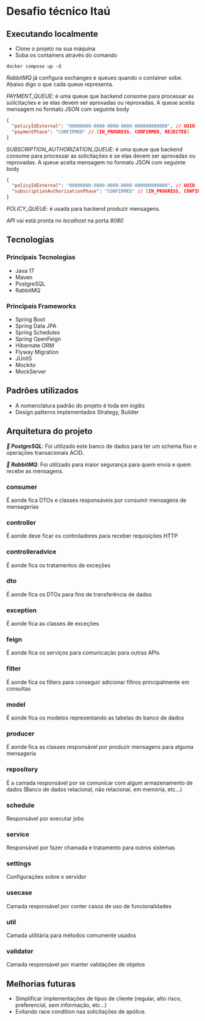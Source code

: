 # Desafio técnico Itaú

## Executando localmente

- Clone o projeto na sua máquina
- Suba os containers através do comando

```shell
docker compose up -d
```


*RabbitMQ* já configura exchanges e queues quando o container sobe. Abaixo digo o que cada queue representa.

*PAYMENT_QUEUE*: é uma queue que backend consome para processar as solicitações e se elas devem ser aprovadas ou reprovadas.
A queue aceita mensagem no formato JSON com seguinte body

```json 
{
  "policyIdExternal": "00000000-0000-0000-0000-000000000000", // UUID
  "paymentPhase": "CONFIRMED" // [IN_PROGRESS, CONFIRMED, REJECTED]
}

```

*SUBSCRIPTION_AUTHORIZATION_QUEUE*: é uma queue que backend consome para processar as solicitações e se elas devem ser aprovadas ou reprovadas.
A queue aceita mensagem no formato JSON com seguinte body

```json 
{
  "policyIdExternal": "00000000-0000-0000-0000-000000000000", // UUID
  "subscriptionAuthorizationPhase": "CONFIRMED" // [IN_PROGRESS, CONFIRMED, REJECTED]
}

```

*POLICY_QUEUE*: é usada para backend produzir mensagens.




*API* vai está pronta no *localhost* na porta *8080*

## Tecnologias

### Principais Tecnologias
- Java 17
- Maven
- PostgreSQL
- RabbitMQ

### Principais Frameworks
- Spring Boot
- Spring Data JPA
- Spring Schedules
- Spring OpenFeign
- Hibernate ORM
- Flyway Migration
- JUnit5
- Mockito
- MockServer

## Padrões utilizados

- A nomenclatura padrão do projeto é toda em inglês
- Design patterns implementados Strategy, Builder

## Arquitetura do projeto

<b>*🐘 PostgreSQL*</b>:  Foi utilizado este banco de dados para ter um schema fixo e operações transacionais ACID.

<b>*🐇 RabbitMQ*</b>: Foi utilizado para maior segurança para quem envia e quem recebe as mensagens.

### consumer
É aonde fica DTOs e classes responsáveis por consumir mensagens de mensagerias

### controller
É aonde deve ficar os controladores para receber requisições HTTP

### controlleradvice

É aonde fica os tratamentos de exceções

### dto

É aonde fica os DTOs para fins de transferência de dados

### exception

É aonde fica as classes de exceções

### feign

É aonde fica os serviços para comunicação para outras APIs


### filter

É aonde fica os filters para conseguir adicionar filtros principalmente em consultas

### model

É aonde fica os modelos representando as tabelas do banco de dados

### producer

É aonde fica as classes responsável por produzir mensagens para alguma mensageria

### repository

É a camada responsável por se comunicar com algum armazenamento de dados (Banco de dados relacional, não relacional, em memória, etc...)

### schedule

Responsável por executar jobs

### service

Responsável por fazer chamada e tratamento para outros sistemas

### settings

Configurações sobre o servidor

### usecase

Camada responsável por conter casos de uso de funcionalidades

### util

Camada utilitária para métodos comumente usados

### validator

Camada responsável por manter validações de objetos

## Melhorias futuras

- Simplificar implementações de tipos de cliente (regular, alto risco, preferencial, sem informação, etc...) 
- Evitando race condition nas solicitações de apólice.